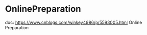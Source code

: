 OnlinePreparation
=================
doc: https://www.cnblogs.com/winkey4986/p/5593005.html
Online Preparation
